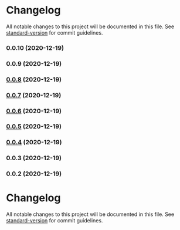 # Changelog

All notable changes to this project will be documented in this file. See [standard-version](https://github.com/conventional-changelog/standard-version) for commit guidelines.

### 0.0.10 (2020-12-19)

### 0.0.9 (2020-12-19)

### [0.0.8](https://github.com/huynhhuyhiep/doopage-component/compare/v0.0.7...v0.0.8) (2020-12-19)

### [0.0.7](https://github.com/huynhhuyhiep/doopage-component/compare/v0.0.6...v0.0.7) (2020-12-19)

### [0.0.6](https://github.com/huynhhuyhiep/doopage-component/compare/v0.0.5...v0.0.6) (2020-12-19)

### [0.0.5](https://github.com/huynhhuyhiep/doopage-component/compare/v0.0.4...v0.0.5) (2020-12-19)

### [0.0.4](https://github.com/huynhhuyhiep/doopage-component/compare/v0.0.3...v0.0.4) (2020-12-19)

### 0.0.3 (2020-12-19)

### 0.0.2 (2020-12-19)

# Changelog

All notable changes to this project will be documented in this file. See [standard-version](https://github.com/conventional-changelog/standard-version) for commit guidelines.
